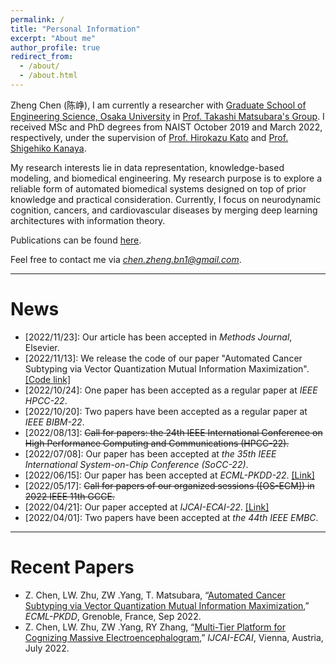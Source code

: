 ```yaml
---
permalink: /
title: "Personal Information"
excerpt: "About me"
author_profile: true
redirect_from: 
  - /about/
  - /about.html
---
```


Zheng Chen (陈峥), I am currently a researcher with [Graduate School of Engineering Science, Osaka University](http://ushiolab.sys.es.osaka-u.ac.jp) in [Prof. Takashi Matsubara's Group](https://tksmatsubara.github.io/ja/).
I received MSc and PhD degrees from NAIST October 2019 and March 2022, respectively, under the supervision of [Prof. Hirokazu Kato](https://scholar.google.co.jp/citations?user=zlyaC60AAAAJ) and [Prof. Shigehiko Kanaya](https://scholar.google.co.jp/citations?hl=ja&user=4Onx7zgAAAAJ). 

My research interests lie in data representation, knowledge-based modeling, and biomedical engineering. 
My research purpose is to explore a reliable form of automated biomedical systems designed on top of prior knowledge and practical consideration. 
Currently, I focus on neurodynamic cognition, cancers, and cardiovascular diseases by merging deep learning architectures with information theory. 


Publications can be found [here](https://scholar.google.com/citations?user=571LAh4AAAAJ&hl=en).

Feel free to contact me via *chen.zheng.bn1@gmail.com*.

****

News
======

* [2022/11/23]: Our article has been accepted in _Methods Journal_, Elsevier. 
* [2022/11/13]: We release the code of our paper "Automated Cancer Subtyping via Vector Quantization Mutual Information Maximization". [[Code link]](https://github.com/zhengchen3/ECML_VQRIM) 
* [2022/10/24]: One paper has been accepted as a regular paper at _IEEE HPCC-22_.
* [2022/10/20]: Two papers have been accepted as a regular paper at _IEEE BIBM-22_.
* [2022/08/13]: <strike>Call for papers: the 24th IEEE International Conference on High Performance Computing and Communications
(HPCC-22).</strike>
* [2022/07/08]: Our paper has been accepted at _the 35th IEEE International System-on-Chip Conference (SoCC-22)_.
* [2022/06/15]: Our paper has been accepted at _ECML-PKDD-22_. [[Link]](https://arxiv.org/abs/2206.10801) 
* [2022/05/17]: <strike>Call for papers of our organized sessions ([OS-ECM]) in 2022 IEEE 11th GCCE.</strike>
* [2022/04/21]: Our paper accepted at _IJCAI-ECAI-22_. [[Link]](https://arxiv.org/abs/2204.09840)
* [2022/04/01]: Two papers have been accepted at _the 44th IEEE EMBC_.

****

Recent Papers
======
* Z. Chen, LW. Zhu, ZW .Yang, T. Matsubara, “[Automated Cancer Subtyping via Vector Quantization Mutual Information Maximization](https://arxiv.org/abs/2206.10801),” _ECML-PKDD_, Grenoble, France, Sep 2022.
* Z. Chen, LW. Zhu, ZW .Yang, RY Zhang, “[Multi-Tier Platform for Cognizing Massive Electroencephalogram](https://arxiv.org/abs/2204.09840),” _IJCAI-ECAI_, Vienna, Austria, July 2022.
